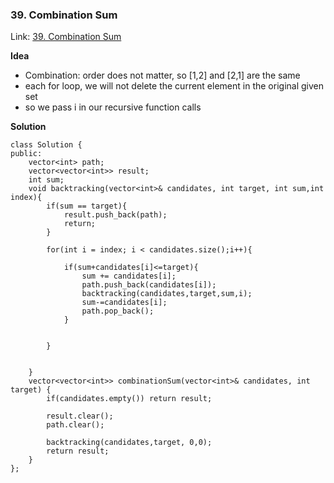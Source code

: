 ### 39. Combination Sum
Link: [ 39. Combination Sum](https://leetcode.com/problems/combination-sum/description/)

**Idea**
- Combination: order does not matter, so [1,2] and [2,1] are the same
- each for loop, we will not delete the current element in the original given set
- so we pass i in our recursive function calls



**Solution**

```ccp
class Solution {
public:
    vector<int> path;
    vector<vector<int>> result;
    int sum;
    void backtracking(vector<int>& candidates, int target, int sum,int index){
        if(sum == target){
            result.push_back(path);
            return;
        }

        for(int i = index; i < candidates.size();i++){
                
            if(sum+candidates[i]<=target){
                sum += candidates[i];
                path.push_back(candidates[i]);
                backtracking(candidates,target,sum,i);
                sum-=candidates[i];
                path.pop_back();
            }
            
            
        }
 

    }
    vector<vector<int>> combinationSum(vector<int>& candidates, int target) {
        if(candidates.empty()) return result;

        result.clear();
        path.clear();

        backtracking(candidates,target, 0,0);
        return result;
    }
};
```
